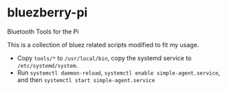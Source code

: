 # bluezberry-pi
Bluetooth Tools for the Pi

This is a collection of bluez related scripts modified to fit my usage.

* Copy `tools/*` to `/usr/local/bin`, copy the systemd service to `/etc/systemd/system`.
* Run `systemctl daemon-reload`, `systemctl enable simple-agent.service`, and then `systemctl start simple-agent.service`
